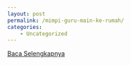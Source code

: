 ```yaml
---
layout: post
permalink: /mimpi-guru-main-ke-rumah/
categories:
    - Uncategorized
---
```


[Baca Selengkapnya](/01)